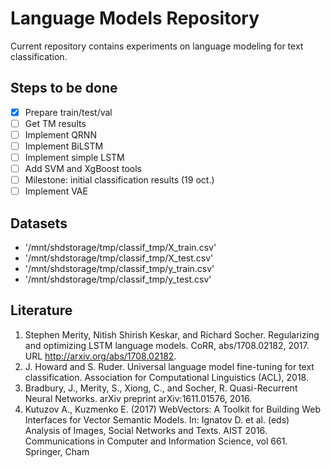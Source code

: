 # Language Models Repository

Current repository contains experiments on language modeling for text classification. 

## Steps to be done
- [x] Prepare train/test/val
- [ ] Get TM results
- [ ] Implement QRNN
- [ ] Implement BiLSTM
- [ ] Implement simple LSTM
- [ ] Add SVM and XgBoost tools
- [ ] Milestone: initial classification results (19 oct.)
- [ ] Implement VAE 
 
 ## Datasets
 
* '/mnt/shdstorage/tmp/classif_tmp/X_train.csv'
* '/mnt/shdstorage/tmp/classif_tmp/X_test.csv'
* '/mnt/shdstorage/tmp/classif_tmp/y_train.csv'
* '/mnt/shdstorage/tmp/classif_tmp/y_test.csv'
 
## Literature

1. Stephen Merity, Nitish Shirish Keskar, and Richard Socher. Regularizing and optimizing LSTM language models. CoRR, abs/1708.02182,  2017.   URL http://arxiv.org/abs/1708.02182.
2. J. Howard and S. Ruder.  Universal language model fine-tuning for text classification. Association for Computational Linguistics (ACL), 2018.
3. Bradbury, J., Merity, S., Xiong, C., and Socher, R. Quasi-Recurrent Neural Networks. arXiv preprint arXiv:1611.01576, 2016.
4. Kutuzov A., Kuzmenko E. (2017) WebVectors: A Toolkit for Building Web Interfaces for Vector Semantic Models. In: Ignatov D. et al. (eds) Analysis of Images, Social Networks and Texts. AIST 2016. Communications in Computer and Information Science, vol 661. Springer, Cham